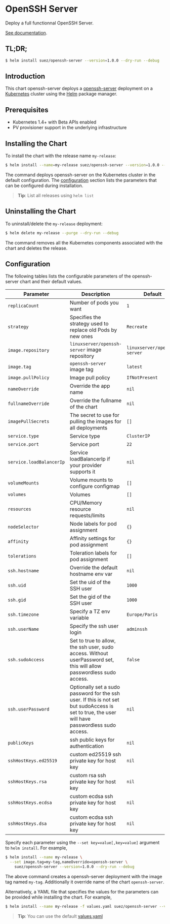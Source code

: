 # OpenSSH Server

Deploy a full functionnal OpenSSH Server.

[See documentation](https://github.com/atmoz/openssh-server).

## TL;DR;

```bash
$ helm install suez/openssh-server --version=1.0.0 --dry-run --debug
```

## Introduction

This chart openssh-server deploys a [openssh-server](https://hub.docker.com/r/linuxserver/openssh-server) deployment on a [Kubernetes](http://kubernetes.io) cluster using the [Helm](https://helm.sh) package manager.

## Prerequisites

- Kubernetes 1.4+ with Beta APIs enabled
- PV provisioner support in the underlying infrastructure

## Installing the Chart

To install the chart with the release name `my-release`:

```bash
$ helm install --name=my-release suez/openssh-server --version=1.0.0 --dry-run --debug
```

The command deploys openssh-server on the Kubernetes cluster in the default configuration. The [configuration](#configuration) section lists the parameters that can be configured during installation.

> **Tip**: List all releases using `helm list`

## Uninstalling the Chart

To uninstall/delete the `my-release` deployment:

```bash
$ helm delete my-release --purge --dry-run --debug
```

The command removes all the Kubernetes components associated with the chart and deletes the release.

## Configuration

The following tables lists the configurable parameters of the openssh-server chart and their default values.

| Parameter                          | Description                                                   | Default                        |
| ---------------------------------- | ------------------------------------------------------------- | ------------------------------ |
| `replicaCount`                     | Number of pods you want                                       | `1`                            |
| `strategy`                         | Specifies the strategy used to replace old Pods by new ones   | `Recreate`                     |
| `image.repository`                 | `linuxserver/openssh-server` image repository                 | `linuxserver/openssh-server`   |
| `image.tag`                        | `openssh-server` image tag                                    | `latest`                       |
| `image.pullPolicy`                 | Image pull policy                                             | `IfNotPresent`                 |
| `nameOverride`                     | Override the app name                                         | `nil`                          |
| `fullnameOverride`                 | Override the fullname of the chart                            | `nil`                          |
| `imagePullSecrets`                 | The secret to use for pulling the images for all deployments  | `[]`                           |
| `service.type`                     | Service type                                                  | `ClusterIP`                    |
| `service.port`                     | Service port                                                  | `22`                           |
| `service.loadBalancerIp`           | Service loadBalancerIp if your provider supports it           | `nil`                          |
| `volumeMounts`                     | Volume mounts to configure configmap                          | `[]`                           |
| `volumes`                          | Volumes                                                       | `[]`                           |
| `resources`                        | CPU/Memory resource requests/limits                           | `nil`                          |
| `nodeSelector`                     | Node labels for pod assignment                                | `{}`                           |
| `affinity`                         | Affinity settings for pod assignment                          | `{}`                           |
| `tolerations`                      | Toleration labels for pod assignment                          | `[]`                           |
| `ssh.hostname`                     | Override the default hostname env var                         | `nil`                          |
| `ssh.uid`                          | Set the uid of the SSH user                                   | `1000`                         |
| `ssh.gid`                          | Set the gid of the SSH user                                   | `1000`                         |
| `ssh.timezone`                     | Specify a TZ env variable                                     | `Europe/Paris`                 |
| `ssh.userName`                     | Specify the ssh user login                                    | `adminssh`                     |
| `ssh.sudoAccess`                   | Set to true to allow, the ssh user, sudo access. Without userPassword set, this will allow passwordless sudo access. | `false` |
| `ssh.userPassword`                 | Optionally set a sudo password for the ssh user. If this is not set but sudoAccess is set to true, the user will have passwordless sudo access. | `nil` |
| `publicKeys`                       | ssh public keys for authentication                            | `nil`                          |
| `sshHostKeys.ed25519`              | custom ed25519 ssh private key for host key                   | `nil`                          |
| `sshHostKeys.rsa`                  | custom rsa ssh private key for host key                       | `nil`                          |
| `sshHostKeys.ecdsa`                | custom ecdsa ssh private key for host key                     | `nil`                          |
| `sshHostKeys.dsa`                  | custom ecdsa ssh private key for host key                     | `nil`                          |

Specify each parameter using the `--set key=value[,key=value]` argument to `helm install`. For example,

```bash
$ helm install --name my-release \
  --set image.tag=my-tag,nameOverride=openssh-server \
    suez/openssh-server --version=1.0.0 --dry-run --debug
```

The above command creates a openssh-server deployment with the image tag named `my-tag`. Additionally it override name of the chart `openssh-server`.

Alternatively, a YAML file that specifies the values for the parameters can be provided while installing the chart. For example,

```bash
$ helm install --name my-release -f values.yaml suez/openssh-server --version=1.0.0 --dry-run --debug
```

> **Tip**: You can use the default [values.yaml](values.yaml)
